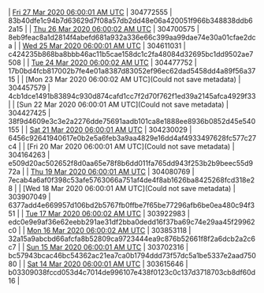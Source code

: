 | [Fri 27 Mar 2020 06:00:01 AM UTC](https://transfer.sh/eQa5I/dashninja-dbdump-20200327070001.tar.bz2) | 304772555 | 83b40dfe1c94b7d63629d7f08a57db2dd48e06a420051f966b348838ddb62a15 | 
| [Thu 26 Mar 2020 06:00:02 AM UTC](https://transfer.sh/FuTCu/dashninja-dbdump-20200326070002.tar.bz2) | 304700575 | 8eb9feac8a1d2814f4abefd681a932a336e66c399aa99dae74e30a01cfae2dca | 
| [Wed 25 Mar 2020 06:00:01 AM UTC](https://transfer.sh/NhVdw/dashninja-dbdump-20200325070001.tar.bz2) | 304611031 | c424235b868ba8bbb46ac11b5cae158dc1c2fa48084d32695bc1dd9502ae7508 | 
| [Tue 24 Mar 2020 06:00:02 AM UTC](https://transfer.sh/LKjCT/dashninja-dbdump-20200324070002.tar.bz2) | 304477752 | 17b0bd4fcb817002b7fe4e01a8387d83052ef96ec62dad5458dd4a89f56a3715 | 
| [Mon 23 Mar 2020 06:00:02 AM UTC](Could not save metadata) | 304457579 | 4cb1dce1491b83894c930d874cafd1cc7f2d70f762f1ed39a2145afca4929f33 | 
| [Sun 22 Mar 2020 06:00:01 AM UTC](Could not save metadata) | 304427425 | 38f9d4609e3c3e2a2276dde75691aadb101ca8e1888ee8936b0852d45e540155 | 
| [Sat 21 Mar 2020 06:00:01 AM UTC](https://transfer.sh/2W5tE/dashninja-dbdump-20200321070001.tar.bz2) | 304230029 | 6456c92641940617e0b2e5a6feb3a9aa4829e16dd4af4933497628fc577c27c4 | 
| [Fri 20 Mar 2020 06:00:01 AM UTC](Could not save metadata) | 304164263 | e509d20ac502652f8d0aa65e78f8b6dd011fa765dd943f253b2b9beec55d972a | 
| [Thu 19 Mar 2020 06:00:01 AM UTC](https://transfer.sh/uzkmf/dashninja-dbdump-20200319070001.tar.bz2) | 304080769 | 7ecab4a6af0f398c53afe5763066a751af4de4f8ab1626ba8425268fcd318e28 | 
| [Wed 18 Mar 2020 06:00:01 AM UTC](Could not save metadata) | 303907049 | 6377add4e669957d106bd2b5767fb0ffbe7f65be77296afb6be0ea480c94f351 | 
| [Tue 17 Mar 2020 06:00:02 AM UTC](https://transfer.sh/xiiav/dashninja-dbdump-20200317070002.tar.bz2) | 303922983 | edc0e9e9af36e62eebb291ae31df2bba0dedd16f37ba69c74e29aa45f29962c0 | 
| [Mon 16 Mar 2020 06:00:02 AM UTC]() | 303853118 | 32a15a9abcbd66afcfa8b52809ca9723444ea9c876b52661f8f2a6dcb2a2c6c7 | 
| [Sun 15 Mar 2020 06:00:01 AM UTC](https://transfer.sh/15l2EW/dashninja-dbdump-20200315070001.tar.bz2) | 303702316 | bc57943bcac46bc54362ac21ea7ca0b1794ddd73f57dc5a1be5337e2aad75080 | 
| [Sat 14 Mar 2020 06:00:01 AM UTC](https://transfer.sh/CHq7C/dashninja-dbdump-20200314070001.tar.bz2) | 303615646 | b03309038fccd053d4c7014de996107e438f0123c0c137d3718703cb8df60d16 | 
